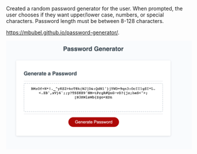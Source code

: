 Created a random password generator for the user. When prompted, the user chooses if they want upper/lower case, numbers, or special characters. Password length must be between 8-128 characters. 

https://mbubel.github.io/password-generator/.

![](images/Password-Generator%20SS.png)
